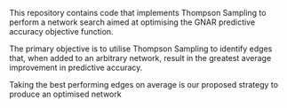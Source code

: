 This repository contains code that implements Thompson Sampling to perform a network search aimed at optimising the GNAR predictive accuracy objective function.

The primary objective is to utilise Thompson Sampling to identify edges that, when added to an arbitrary network, result in the greatest average improvement in predictive accuracy. 

Taking the best performing edges on average is our proposed strategy to produce an optimised network
